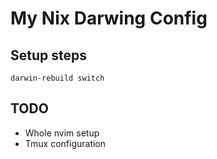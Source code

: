 # My Nix Darwing Config 

## Setup steps
```
darwin-rebuild switch
```

## TODO
- Whole nvim setup
- Tmux configuration
